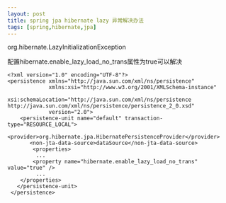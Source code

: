 ```yaml
---
layout: post
title: spring jpa hibernate lazy 异常解决办法
tags: [spring,hibernate,jpa]
---
```


org.hibernate.LazyInitializationException

配置hibernate.enable_lazy_load_no_trans属性为true可以解决


    <?xml version="1.0" encoding="UTF-8"?>
    <persistence xmlns="http://java.sun.com/xml/ns/persistence"
                 xmlns:xsi="http://www.w3.org/2001/XMLSchema-instance"
                 xsi:schemaLocation="http://java.sun.com/xml/ns/persistence http://java.sun.com/xml/ns/persistence/persistence_2_0.xsd"
                 version="2.0">
        <persistence-unit name="default" transaction-type="RESOURCE_LOCAL">
             <provider>org.hibernate.jpa.HibernatePersistenceProvider</provider>
           <non-jta-data-source>dataSource</non-jta-data-source>
            <properties>
             ...
            <property name="hibernate.enable_lazy_load_no_trans" value="true" />
             ...
        </properties>
       </persistence-unit>
     </persistence>


